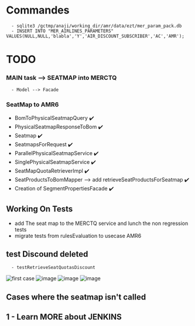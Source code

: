 # Commandes
      - sqlite3 /gctmp/anaji/working_dir/amr/data/ezt/mer_param_pack.db
      - INSERT INTO "MER_AIRLINES_PARAMETERS" VALUES(NULL,NULL,'blabla','Y','AIR_DISCOUNT_SUBSCRIBER','AC','AMR');



# TODO 

### MAIN task --> SEATMAP into MERCTQ
      - Model --> Facade 
### SeatMap to AMR6
  - BomToPhysicalSeatmapQuery :heavy_check_mark:
  - PhysicalSeatmapResponseToBom :heavy_check_mark:
  - Seatmap :heavy_check_mark:
  - SeatmapsForRequest :heavy_check_mark:
  - ParallelPhysicalSeatmapService :heavy_check_mark:
  - SinglePhysicalSeatmapService :heavy_check_mark:
  - SeatMapQuotaRetrieverImpl :heavy_check_mark:
  - SeatProductsToBomMapper --> add  retrieveSeatProductsForSeatmap :heavy_check_mark:
  - Creation of SegmentPropertiesFacade :heavy_check_mark:


## Working On Tests
  - add The seat map to the MERCTQ service and lunch the non regression tests
  - migrate tests from rulesEvaluation to usecase AMR6 





## test Discound deleted
      - testRetrieveSeatQuotasDiscount
![first case](https://user-images.githubusercontent.com/71391891/139441447-f67d3278-b6b9-4389-a3fd-a6bb1afd6d68.png)
![image](https://user-images.githubusercontent.com/71391891/139859313-6885a064-18d7-4a19-8128-ac33857d5d82.png)
![image](https://user-images.githubusercontent.com/71391891/140046149-b6bdb6c9-7bc9-460b-9949-f2c102242d45.png)
![image](https://user-images.githubusercontent.com/71391891/140085297-7390e186-689c-485d-97f6-607ef43003f8.png)





## Cases where the seatmap isn't called


##   1 - Learn MORE about JENKINS 

